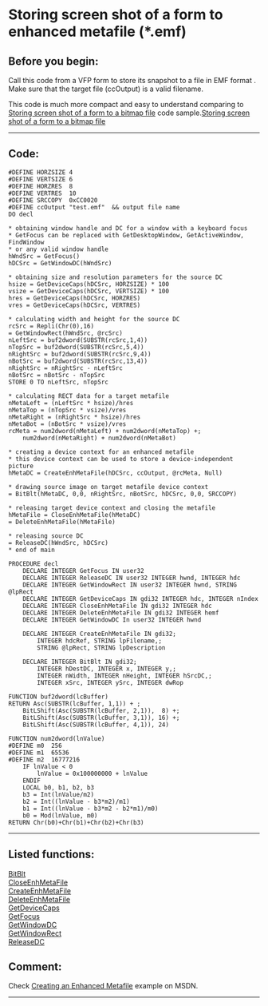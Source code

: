 
# Storing screen shot of a form to enhanced metafile (*.emf)

## Before you begin:
Call this code from a VFP form to store its snapshot to a file in EMF format . Make sure that the target file (ccOutput) is a valid filename.  

This code is much more compact and easy to understand comparing to <a href="?example=187">Storing screen shot of a form to a bitmap file</a> code sample.[Storing screen shot of a form to a bitmap file](sample_187.md)  
  
***  


## Code:
```foxpro  
#DEFINE HORZSIZE 4
#DEFINE VERTSIZE 6
#DEFINE HORZRES  8
#DEFINE VERTRES  10
#DEFINE SRCCOPY  0xCC0020
#DEFINE ccOutput "test.emf"  && output file name
DO decl

* obtaining window handle and DC for a window with a keyboard focus
* GetFocus can be replaced with GetDesktopWindow, GetActiveWindow, FindWindow
* or any valid window handle
hWndSrc = GetFocus()
hDCSrc = GetWindowDC(hWndSrc)

* obtaining size and resolution parameters for the source DC
hsize = GetDeviceCaps(hDCSrc, HORZSIZE) * 100
vsize = GetDeviceCaps(hDCSrc, VERTSIZE) * 100
hres = GetDeviceCaps(hDCSrc, HORZRES)
vres = GetDeviceCaps(hDCSrc, VERTRES)

* calculating width and height for the source DC
rcSrc = Repli(Chr(0),16)
= GetWindowRect(hWndSrc, @rcSrc)
nLeftSrc = buf2dword(SUBSTR(rcSrc,1,4))
nTopSrc = buf2dword(SUBSTR(rcSrc,5,4))
nRightSrc = buf2dword(SUBSTR(rcSrc,9,4))
nBotSrc = buf2dword(SUBSTR(rcSrc,13,4))
nRightSrc = nRightSrc - nLeftSrc
nBotSrc = nBotSrc - nTopSrc
STORE 0 TO nLeftSrc, nTopSrc

* calculating RECT data for a target metafile
nMetaLeft = (nLeftSrc * hsize)/hres
nMetaTop = (nTopSrc * vsize)/vres
nMetaRight = (nRightSrc * hsize)/hres
nMetaBot = (nBotSrc * vsize)/vres
rcMeta = num2dword(nMetaLeft) + num2dword(nMetaTop) +;
	num2dword(nMetaRight) + num2dword(nMetaBot)

* creating a device context for an enhanced metafile
* this device context can be used to store a device-independent picture
hMetaDC = CreateEnhMetaFile(hDCSrc, ccOutput, @rcMeta, Null)

* drawing source image on target metafile device context
= BitBlt(hMetaDC, 0,0, nRightSrc, nBotSrc, hDCSrc, 0,0, SRCCOPY)

* releasing target device context and closing the metafile
hMetaFile = CloseEnhMetaFile(hMetaDC)
= DeleteEnhMetaFile(hMetaFile)

* releasing source DC
= ReleaseDC(hWndSrc, hDCSrc)
* end of main

PROCEDURE decl
	DECLARE INTEGER GetFocus IN user32
	DECLARE INTEGER ReleaseDC IN user32 INTEGER hwnd, INTEGER hdc
	DECLARE INTEGER GetWindowRect IN user32 INTEGER hwnd, STRING @lpRect
	DECLARE INTEGER GetDeviceCaps IN gdi32 INTEGER hdc, INTEGER nIndex
	DECLARE INTEGER CloseEnhMetaFile IN gdi32 INTEGER hdc
	DECLARE INTEGER DeleteEnhMetaFile IN gdi32 INTEGER hemf
	DECLARE INTEGER GetWindowDC In user32 INTEGER hwnd

	DECLARE INTEGER CreateEnhMetaFile IN gdi32;
		INTEGER hdcRef, STRING lpFilename,;
		STRING @lpRect, STRING lpDescription

	DECLARE INTEGER BitBlt IN gdi32;
		INTEGER hDestDC, INTEGER x, INTEGER y,;
		INTEGER nWidth, INTEGER nHeight, INTEGER hSrcDC,;
		INTEGER xSrc, INTEGER ySrc, INTEGER dwRop

FUNCTION buf2dword(lcBuffer)
RETURN Asc(SUBSTR(lcBuffer, 1,1)) + ;
	BitLShift(Asc(SUBSTR(lcBuffer, 2,1)),  8) +;
	BitLShift(Asc(SUBSTR(lcBuffer, 3,1)), 16) +;
	BitLShift(Asc(SUBSTR(lcBuffer, 4,1)), 24)

FUNCTION num2dword(lnValue)
#DEFINE m0  256
#DEFINE m1  65536
#DEFINE m2  16777216
	IF lnValue < 0
		lnValue = 0x100000000 + lnValue
	ENDIF
	LOCAL b0, b1, b2, b3
	b3 = Int(lnValue/m2)
	b2 = Int((lnValue - b3*m2)/m1)
	b1 = Int((lnValue - b3*m2 - b2*m1)/m0)
	b0 = Mod(lnValue, m0)
RETURN Chr(b0)+Chr(b1)+Chr(b2)+Chr(b3)  
```  
***  


## Listed functions:
[BitBlt](../libraries/gdi32/BitBlt.md)  
[CloseEnhMetaFile](../libraries/gdi32/CloseEnhMetaFile.md)  
[CreateEnhMetaFile](../libraries/gdi32/CreateEnhMetaFile.md)  
[DeleteEnhMetaFile](../libraries/gdi32/DeleteEnhMetaFile.md)  
[GetDeviceCaps](../libraries/gdi32/GetDeviceCaps.md)  
[GetFocus](../libraries/user32/GetFocus.md)  
[GetWindowDC](../libraries/user32/GetWindowDC.md)  
[GetWindowRect](../libraries/user32/GetWindowRect.md)  
[ReleaseDC](../libraries/user32/ReleaseDC.md)  

## Comment:
Check <a href="http://msdn.microsoft.com/library/default.asp?url=/library/en-us/gdi/metafile_13s5.asp">Creating an Enhanced Metafile</a> example on MSDN.  
  
  
***  

